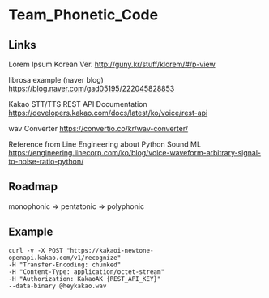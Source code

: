 # Team_Phonetic_Code

## Links

Lorem Ipsum Korean Ver. http://guny.kr/stuff/klorem/#/p-view

librosa example (naver blog) https://blog.naver.com/gad05195/222045828853

Kakao STT/TTS REST API Documentation https://developers.kakao.com/docs/latest/ko/voice/rest-api

wav Converter https://convertio.co/kr/wav-converter/

Reference from Line Engineering about Python Sound ML https://engineering.linecorp.com/ko/blog/voice-waveform-arbitrary-signal-to-noise-ratio-python/

## Roadmap

monophonic => pentatonic => polyphonic

## Example

```console
curl -v -X POST "https://kakaoi-newtone-openapi.kakao.com/v1/recognize"
-H "Transfer-Encoding: chunked"
-H "Content-Type: application/octet-stream"
-H "Authorization: KakaoAK {REST_API_KEY}"
--data-binary @heykakao.wav
```
